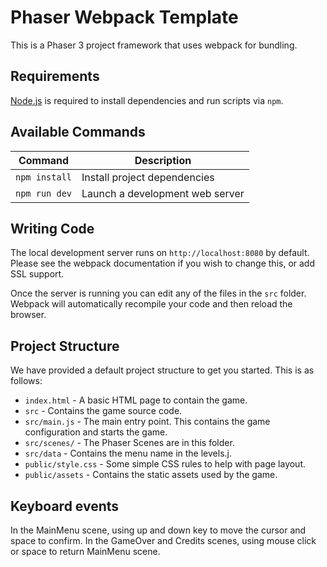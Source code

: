 # Phaser Webpack Template

This is a Phaser 3 project framework that uses webpack for bundling. 

## Requirements

[Node.js](https://nodejs.org) is required to install dependencies and run scripts via `npm`.

## Available Commands

| Command | Description |
|---------|-------------|
| `npm install` | Install project dependencies |
| `npm run dev` | Launch a development web server |


## Writing Code

The local development server runs on `http://localhost:8080` by default. Please see the webpack documentation if you wish to change this, or add SSL support.

Once the server is running you can edit any of the files in the `src` folder. Webpack will automatically recompile your code and then reload the browser.

## Project Structure

We have provided a default project structure to get you started. This is as follows:

- `index.html` - A basic HTML page to contain the game.
- `src` - Contains the game source code.
- `src/main.js` - The main entry point. This contains the game configuration and starts the game.
- `src/scenes/` - The Phaser Scenes are in this folder.
- `src/data` - Contains the menu name in the levels.j.
- `public/style.css` - Some simple CSS rules to help with page layout.
- `public/assets` - Contains the static assets used by the game.

## Keyboard events

In the MainMenu scene, using up and down key to move the cursor and space to confirm. In the GameOver and Credits scenes, using mouse click or space to return MainMenu scene.

